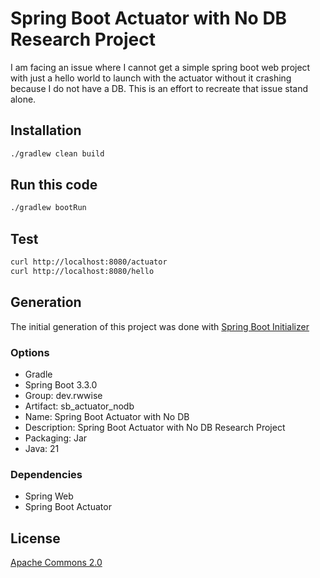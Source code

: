 # Spring Boot Actuator with No DB Research Project

I am facing an issue where I cannot get a simple spring boot web project with just a hello world to launch with the actuator without it crashing because I do not have a DB.  This is an effort to recreate that issue stand alone.

## Installation

```bash
./gradlew clean build
```

## Run this code
```bash
./gradlew bootRun
```

## Test

```bash
curl http://localhost:8080/actuator
curl http://localhost:8080/hello
```
## Generation
The initial generation of this project was done with [Spring Boot Initializer](https://start.spring.io/#!type=gradle-project&language=java&platformVersion=3.3.0&packaging=jar&jvmVersion=21&groupId=dev.rwwise&artifactId=sb_acutator_nodb&name=Spring%20Boot%20Actuator%20with%20No%20DB&description=Spring%20Boot%20Actuator%20with%20No%20DB%20Research%20Project&packageName=dev.rwwise.sb_acutator_nodb&dependencies=web,actuator)
### Options
* Gradle
* Spring Boot 3.3.0
* Group: dev.rwwise
* Artifact: sb_actuator_nodb
* Name: Spring Boot Actuator with No DB
* Description: Spring Boot Actuator with No DB Research Project
* Packaging: Jar
* Java: 21
### Dependencies
* Spring Web
* Spring Boot Actuator

## License
[Apache Commons 2.0](LICENSE)